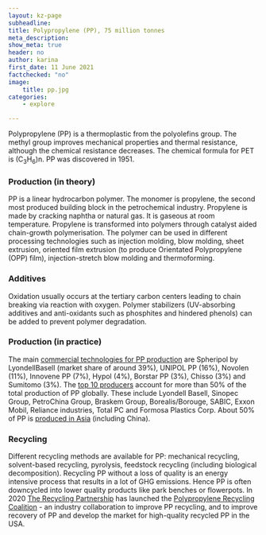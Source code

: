 ```yaml
---
layout: kz-page
subheadline:
title: Polypropylene (PP), 75 million tonnes
meta_description: 
show_meta: true
header: no
author: karina
first_date: 11 June 2021
factchecked: "no"
image:
    title: pp.jpg
categories:
    - explore

---
```


Polypropylene (PP) is a thermoplastic from the polyolefins group.
The methyl group improves mechanical properties and thermal resistance, although the chemical resistance decreases.
The chemical formula for PET is (C<sub>3</sub>H<sub>6</sub>)n.
PP was discovered in 1951.


### Production (in theory)

PP is a linear hydrocarbon polymer.
The monomer is propylene, the second most produced building block in the petrochemical industry.
Propylene is made by cracking naphtha or natural gas.
It is gaseous at room temperature.
Propylene is transformed into polymers through catalyst aided chain-growth polymerisation.
The polymer can be used in different processing technologies such as injection molding, blow molding, sheet extrusion, oriented film extrusion (to produce Orientated Polypropylene (OPP) film), injection-stretch blow molding and thermoforming.


### Additives

Oxidation usually occurs at the tertiary carbon centers leading to chain breaking via reaction with oxygen. 
Polymer stabilizers (UV-absorbing additives and anti-oxidants such as phosphites and hindered phenols) can be added to prevent polymer degradation.



### Production (in practice)

The main [commercial technologies for PP production][1] are Spheripol by LyondellBasell (market share of around 39%), UNIPOL PP (16%), Novolen (11%), Innovene PP (7%), Hypol (4%), Borstar PP (3%), Chisso (3%) and Sumitomo (3%).
The [top 10 producers][1] account for more than 50% of the total production of PP globally.
These include Lyondell Basell, Sinopec Group, PetroChina Group, Braskem Group, Borealis/Borouge, SABIC, Exxon Mobil, Reliance industries, Total PC and Formosa Plastics Corp.
About 50% of PP is [produced in Asia][1] (including China).



<!-- 

### Properties

READ pp https://www.recycling-magazine.com/2021/07/08/recyclass-tests-functional-barriers-in-pp-containers/

Its properties are similar to PE.

Hard but still flexible, waxy surface, translucent, withstands solvents

PP is white, mechanically rugged material.
tough and flexible

PP is slightly harder and more heat resistant than PE. 
Due to the tertiary carbon atom PP is chemically less resistant than PE.

The thermal expansion of PP is very large, but somewhat less than that of PE.


Polypropylene has good resistance to fatigue


Polypropylene at room temperature is resistant to fats and almost all organic solvents, apart from strong oxidants. Non-oxidizing acids and bases can be stored in containers made of PP.


Most commercial PP has an intermediate level of crystallinity between that of LDPE and HDPE.



PP can be made translucent when uncolored but is not as readily made transparent. It is often opaque or colored using pigments. 
PP is dope-dyed; no water is used in its dyeing, in contrast with cotton.

PP resin is resistant to acid, bases and detergents. 
At room temperature, it is resistant to organic solvents.

They have low density, high softening point and offer higher rigidity and hardness. 

PE has less static charge so attract less dust than PP

The PP plastics are flexible, tough, heat resistant and provide a barrier to moisture. 






The density of PP is about 1 g/cm<sup>3</sup>, crystalline and amorphous regions differ only slightly in their density. 
The density can change significantly with the addition of fillers.






Its melting point is 130-171&#8451;.

Below 0&#8451; PP becomes brittle.

PP is liable to chain degradation from exposure to temperatures above 100&#8451;.

The flash point of a typical composition is 2601&#8451;; autoignition temperature is 3881&#8451;.

At elevated temperature, PP can be dissolved in nonpolar solvents such as xylene, tetralin and decalin.


softens at 140&#8451;

PP has higher melting point than PE





High thermal expansion coefficient limits the high-temperature applications of PP material.

PP is highly flammable and is difficult to paint as it has poor bonding properties.

They are prone to oxidation and UV degradation.

PP polymer has poor resistance to chlorinated solvents and aromatics 


















### Modifications

PP is normally tough and flexible, especially when copolymerized with ethylene.
This allows PP to be used as an engineering plastic, competing with materials such as ABS.



### Usage



* Kitchenware - microwave-safe food containers, plastic cup, baby bottles, cutlery.
* Containers - bottles for detergents and toiletries
* Automotive applications - dashboard, bumper, cladding and cushioning in vehicles. in batteries


A polyolefin is a type of polymer produced from a simple olefin (also called an alkene with the general formula CnH2n) as a monomer. For example, polyethylene is the polyolefin produced by polymerizing the olefin ethylene. Polypropylene is another common polyolefin which is made from the olefin propylene. 



face masks, filters, diapers and wipes.



PP: Packing tape, Plastic Straws, Take away tubs, Ketchup bottles, Plastic picnic ware


It is also used on large scale for clothing. PP material is majorly used in nonwovens, having maximum utilization in diapers and sanitary products as it is treated to absorb water instead of repelling. 

They have excellent aesthetic properties so are used in a lot in automotive sectors where shine and gloss are required on parts such as the bumper.

packaging, automotive, consumer goods, electrical & electronics etc.


PP polymer is one of the most versatile polymers and is used as both plastic and as fiber.

The polymer has tough characteristics like it is mechanically rugged and resistant to many chemical solvents like bases and acids. This makes polypropylene plastic ideal for various end-use industries. The main application of PP plastic is in packaging and labeling, textiles, plastic parts and reusable containers of various types.


medical applications


 Packaging, transportation, building and construction, agriculture, and household items: food packaging and containers (bottle caps, yogurt and margarine tubs, straws, food trays, microwave containers, film for sweet and snack wrappers); medicine bottles, fibers, appliances, and carpeting, stackable crates for transport and storage; water or sewage pipes; geomembrane liners used in building applications; insulation, household items including bowls, trays, combs, hairdryers; automotive parts; bank notes. PP is sometimes recycled. Will float. Is a Thermoplastic.


The properties of PP are strongly affected by its tacticity, the orientation of the methyl groups (CH
3) relative to the methyl groups in neighboring monomer units (see above). The tacticity of polypropylene can be chosen by the choice of an appropriate catalyst during the production processes.


The term tacticity describes for polypropylene how the methyl group is oriented in the polymer chain.
In isotactic polypropylene, for example, the methyl groups are oriented on one side of the carbon backbone. This arrangement creates a greater degree of crystallinity and results in a stiffer material that is more resistant to creep
 An isotactic structure leads to a semi-crystalline polymer. The higher the isotacticity (the isotactic fraction), the greater the crystallinity, and thus also the softening point, rigidity, e-modulus and hardness.[14]:22

Atactic polypropylene ( the methyl group (-CH3) is randomly aligned), on the other hand, lacks any regularity which makes it unable to crystallize and  amorphous (not crystalline). 




Atactic polypropylene has lower density, melting point and softening temperature than the crystalline types and is tacky and rubber-like at room temperature. It is a colorless, cloudy material and can be used between −15 and +120 °C. Atactic polypropylene is used as a sealant, as an insulating material for automobiles and as an additive to bitumen.[31]


Polypropylene copolymers are in use as well. A particularly important one is polypropylene random copolymer (PPR or PP-R), a random copolymer with PE used for plastic pipework. 


The large number of end-use applications for polypropylene are often possible because of the ability to tailor grades with specific molecular properties and additives during its manufacture. For example, antistatic additives can be added to help polypropylene surfaces resist dust and dirt. 



Expanded Polypropylene (EPP) is a highly versatile closed-cell bead foam that provides a unique range of properties, including outstanding energy absorption, multiple impact resistance, thermal insulation, buoyancy, water and chemical resistance, exceptionally high strength to weight ratio and 100% recyclability. EPP can be made in a wide range of densities, from 15 to 200 grams per litre, which are transformed by moulding into densities ranging from 18 to 260 grams per litre. Individual beads are fused into final product form by the steamchest moulding process resulting in a strong and lightweight shape.
https://www.bpf.co.uk/plastipedia/polymers/Expanded_Polypropylene_EPP.aspx
Thermal Insulation
Can dampen absorb or block sound. 
Expanded polypropylene (EPP) is a foam form of polypropylene. EPP has very good impact characteristics due to its low stiffness; this allows EPP to resume its shape after impacts. EPP is extensively used in model aircraft and other radio controlled vehicles by hobbyists. This is mainly due to its ability to absorb impacts, making this an ideal material for RC aircraft for beginners and amateurs. 
Unlike expanded polystyrene foam (EPS) which is friable and breaks easily on impact, EPP foam is able to absorb kinetic impacts very well without breaking, retains its original shape, and exhibits memory form characteristics which allow it to return to its original shape in a short amount of time.[61]


Biaxially oriented polypropylene (BOPP)
When polypropylene film is extruded and stretched in both the machine direction and across machine direction it is called biaxially oriented polypropylene. Two methods are widely used for producing BOPP films, namely, the tenter process and tubular process. [43] Biaxial orientation increases strength and clarity.[44] BOPP is widely used as a packaging material for packaging products such as snack foods, fresh produce and confectionery. It is easy to coat, print and laminate to give the required appearance and properties for use as a packaging material. This process is normally called converting. It is normally produced in large rolls which are slit on slitting machines into smaller rolls for use on packaging machines. 
A common application for polypropylene is as biaxially oriented polypropylene (BOPP). These BOPP sheets are used to make a wide variety of materials including clear bags. When polypropylene is biaxially oriented, it becomes crystal clear and serves as an excellent packaging material for artistic and retail products. 

BOPP (biaxially-oriented polypropylene) is a variant of polypropylene (PP).



As polypropylene is resistant to fatigue, most plastic living hinges, such as those on flip-top bottles, are made from this material. However, it is important to ensure that chain molecules are oriented across the hinge to maximise strength. 

Polypropylene is used in the manufacturing of piping systems. This material is often chosen for its resistance to corrosion and chemical leaching, its resilience against most forms of physical damage, including impact and freezing, its environmental benefits, and its ability to be joined by welding (heat fusion) rather than gluing.[46][47][48]


Many plastic items for medical or laboratory use can be made from polypropylene because it can withstand the heat in an autoclave. Its heat resistance also enables it to be used as the manufacturing material of consumer-grade kettles[citation needed]. Food containers made from it will not melt in the dishwasher, and do not melt during industrial hot filling processes. For this reason, most plastic tubs for dairy products are polypropylene sealed with aluminum foil (both heat-resistant materials). 

Polypropylene is widely used in ropes, distinctive because they are light enough to float in water


Polypropylene is also used as an alternative to polyvinyl chloride (PVC) as insulation for electrical cables


Polypropylene is most commonly used for plastic moldings, wherein it is injected into a mold while molten, forming complex shapes at relatively low cost and high volume; examples include bottle tops, bottles, and fittings. 


Polypropylene, highly colorfast, It can also be produced in sheet form, widely used for the production of stationery folders, packaging, and storage boxes. The wide color range, durability, low cost, and resistance to dirt make it ideal as a protective cover for papers and other materials.


Polypropylene fibres are used as a concrete additive to increase strength and reduce cracking and spalling.[52] In some areas susceptible to earthquakes (e.g., California), PP fibers are added with soils to improve the soil's strength and damping when constructing the foundation of structures such as buildings, bridges, etc.[53] Polypropylene fibres are also used in drywall joint compound for reinforcement. It can increase the flexibility and dimensional stability of the joint compound and reduce shrinkage and cracking when it dries. 
When the cathedral on Tenerife, La Laguna Cathedral, was repaired in 2002–2014, it turned out that the vaults and dome were in a rather bad condition. Therefore, these parts of the building were demolished, and replaced by constructions in polypropylene. This was reported as the first time this material was used in this scale in buildings.
https://onlinelibrary.wiley.com/doi/abs/10.1002/suco.201900365

Polypropylene is a major polymer used in nonwovens, with over 50% used[citation needed] for diapers or sanitary products where it is treated to absorb water (hydrophilic) 


Other non-woven uses include filters for air, gas, and liquids in which the fibers can be formed into sheets or webs that can be pleated to form cartridges or layers that filter in various efficiencies in the 0.5 to 30 micrometre range. Such applications occur in houses as water filters or in air-conditioning-type filters.

 The high surface-area and naturally oleophilic polypropylene nonwovens are ideal absorbers of oil spills with the familiar[citation needed] floating barriers near oil spills on rivers. 

Polymer banknotes are made from BOPP, where it provides a durable base and allows for the use of transparent security features by omitting opaque inks in the desired areas. 



 -->





### Recycling

Different recycling methods are available for PP: mechanical recycling, solvent-based recycling, pyrolysis, feedstock recycling (including biological decomposition). 
Recycling PP without a loss of quality is an energy intensive process that results in a lot of GHG emissions. 
Hence PP is often downcycled into lower quality products like park benches or flowerpots.
In 2020 [The Recycling Partnership][2] has launched the [Polypropylene Recycling Coalition][4] - an industry collaboration to improve PP recycling, and to improve recovery of PP and develop the market for high-quality recycled PP in the USA.






[1]: https://www.plasticsinsight.com/resin-intelligence/resin-prices/polypropylene/
[2]: https://recyclingpartnership.org/
[3]: https://www.plasticstoday.com/packaging/recycling-partnership-launches-polypropylene-recycling-coalition
[4]: https://recyclingpartnership.org/polypropylene-coalition/

